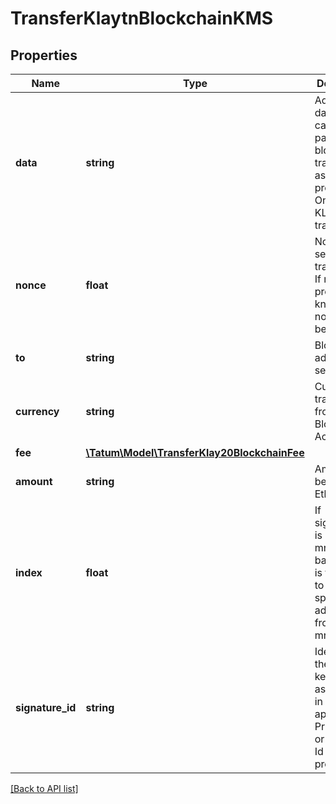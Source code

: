 # TransferKlaytnBlockchainKMS

## Properties

Name | Type | Description | Notes
------------ | ------------- | ------------- | -------------
**data** | **string** | Additional data, that can be passed to blockchain transaction as data property. Only for KLAY transactions. | [optional]
**nonce** | **float** | Nonce to be set to Klaytn transaction. If not present, last known nonce will be used. | [optional]
**to** | **string** | Blockchain address to send assets |
**currency** | **string** | Currency to transfer from Klaytn Blockchain Account. |
**fee** | [**\Tatum\Model\TransferKlay20BlockchainFee**](TransferKlay20BlockchainFee.md) |  | [optional]
**amount** | **string** | Amount to be sent in Ether. |
**index** | **float** | If signatureId is mnemonic-based, this is the index to the specific address from that mnemonic. | [optional]
**signature_id** | **string** | Identifier of the private key associated in signing application. Private key, or signature Id must be present. |

[[Back to API list]](../../README.md#api-endpoints)
